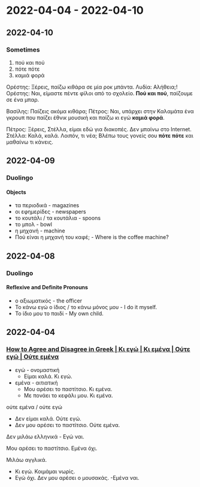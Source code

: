 # 2022-04-04 - 2022-04-10

## 2022-04-10

### Sometimes

1. πού και πού
2. πότε πότε
3. καμιά φορά

Ορέστης:  Ξέρεις, παίζω κιθάρα σε μία ροκ μπάντα.
Λυδία: Αλήθεια;!
Ορέστης: Ναι, είμαστε πέντε φίλοι από το σχολείο. **Πού και πού**, παίζουμε σε ένα μπαρ.

Βασίλης: Παίζεις ακόμα κιθάρα;
Πέτρος: Ναι, υπάρχει στην Καλαμάτα ένα γκρουπ που παίζει έθνικ μουσική και παίζω κι εγώ **καμιά φορά**.

Πέτρος: Ξέρεις, Στέλλα, είμαι εδώ για διακοπές. Δεν μπαίνω στο Internet.
Στέλλα: Καλά, καλά. Λοιπόν, τι νέα; Βλέπω τους γονείς σου **πότε πότε** και μαθαίνω τι κάνεις.

## 2022-04-09

### Duolingo

#### Objects

* τα περιοδικά - magazines
* οι εφημερίδες - newspapers
* το κουτάλι / τα κουτάλια - spoons
* το μπολ - bowl
* η μηχανή - machine
* Πού είναι η μηχανή του καφέ; - Where is the coffee machine?

## 2022-04-08

### Duolingo

#### Reflexive and Definite Pronouns

* ο αξιωματικός - the officer
* Το κάνω εγώ ο ίδιος / το κάνω μόνος μου - I do it myself.
* Το ίδιο μου το παιδί - My own child.

## 2022-04-04

### [How to Agree and Disagree in Greek | Κι εγώ | Kι εμένα | Oύτε εγώ | Oύτε εμένα](https://www.youtube.com/watch?v=NHPVYSMZQgc)

* εγώ - ονομαστική
  * Είμαι καλά. Κι εγώ.
* εμένα - αιτιατική
  * Μου αρέσει το παστίτσιο. Κι εμένα.
  * Με πονάει το κεφάλι μου. Κι εμένα.

ούτε εμένα / ούτε εγώ

* Δεν είμαι καλά. Ούτε εγώ.
* Δεν μου αρέσει το παστίτσιο. Ούτε εμένα.

Δεν μιλάω ελληνικά - Εγώ ναι.

Μου αρέσει το παστίτσιο. Εμένα όχι.

Μιλάω αγγλικά.
- Κι εγώ.
Κοιμάμαι νωρίς.
- Εγώ όχι.
Δεν μου αρέσει ο μουσακάς.
-Εμένα ναι.
